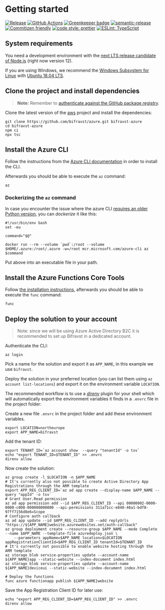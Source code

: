 # Getting started

[![Release](https://img.shields.io/github/v/release/bifravst/azure.svg)](https://github.com/bifravst/azure/releases)
[![GitHub Actions](https://github.com/bifravst/azure/workflows/Test%20and%20Release/badge.svg)](https://github.com/bifravst/azure/actions)
[![Greenkeeper badge](https://badges.greenkeeper.io/bifravst/azure.svg)](https://greenkeeper.io/)
[![semantic-release](https://img.shields.io/badge/%20%20%F0%9F%93%A6%F0%9F%9A%80-semantic--release-e10079.svg)](https://github.com/semantic-release/semantic-release)
[![Commitizen friendly](https://img.shields.io/badge/commitizen-friendly-brightgreen.svg)](http://commitizen.github.io/cz-cli/)
[![code style: prettier](https://img.shields.io/badge/code_style-prettier-ff69b4.svg)](https://github.com/prettier/prettier/)
[![ESLint: TypeScript](https://img.shields.io/badge/ESLint-TypeScript-blue.svg)](https://github.com/typescript-eslint/typescript-eslint)

## System requirements

You need a development environment with the
[next LTS release candidate of Node.js](https://nodejs.org/en/about/releases/)
(right now version 12).

If you are using Windows, we recommend the
[Windows Subsystem for Linux](https://docs.microsoft.com/en-us/windows/wsl/install-win10)
with
[Ubuntu 18.04 LTS](https://www.microsoft.com/nb-no/p/ubuntu-1804-lts/9n9tngvndl3q?rtc=1).

## Clone the project and install dependencies

> **Note:** Remember to
> [authenticate against the GitHub package registry](../guides/GitHubRegistry.md).

Clone the latest version of the [aws](https://github.com/bifravst/azure) project
and install the dependencies:

    git clone https://github.com/bifravst/azure.git bifravst-azure
    cd bifravst-azure
    npm ci
    npx tsc

## Install the Azure CLI

Follow the instructions from the
[Azure CLI documentation](https://docs.microsoft.com/en-us/cli/azure/install-azure-cli?view=azure-cli-latest)
in order to install the CLI.

Afterwards you should be able to execute the `az` command:

    az

### Dockerizing the `az` command

In case you encounter the issue where the azure CLI
[requires an older Python version](https://github.com/Azure/azure-cli/issues/11239),
you can _dockerize_ it like this:

    #!/usr/bin/env bash
    set -eu

    command="$@"

    docker run --rm --volume `pwd`:/root --volume $HOME/.azure:/root/.azure -w=/root mcr.microsoft.com/azure-cli az $command

Put above into an executable file in your path.

## Install the Azure Functions Core Tools

Follow
[the installation instructions](https://github.com/Azure/azure-functions-core-tools#installing),
afterwards you should be able to execute the `func` command:

    func

## Deploy the solution to your account

> Note: since we will be using Azure Active Directory B2C it is recommended to
> set up Bifravst in a dedicated account.

Authenticate the CLI:

    az login

Pick a name for the solution and export it as `APP_NAME`, in this example we use
`bifravst`.

Deploy the solution in your preferred location (you can list them using
`az account list-locations`) and export it on the environment variable
`LOCATION`.

The recommended workflow is to use a [_direnv_](https://direnv.net/) plugin for
your shell which will automatically export the environment variables it finds in
a `.envrc` file in the project folder:

Create a new file `.envrc` in the project folder and add these environment
variables.

    export LOCATION=northeurope
    export APP_NAME=bifravst

Add the tenant ID:

    export TENANT_ID=`az account show  --query "tenantId" -o tsv`
    echo "export TENANT_ID=$TENANT_ID" >> .envrc
    direnv allow

Now create the solution:

    az group create -l $LOCATION -n $APP_NAME
    # It's currently also not possible to create Active Directory App Registrations through the ARM template
    export APP_REG_CLIENT_ID=`az ad app create --display-name $APP_NAME --query "appId" -o tsv`
    # Grant User.Read permission
    az ad app permission add --id $APP_REG_CLIENT_ID --api 00000002-0000-0000-c000-000000000000 --api-permissions 311a71cc-e848-46a1-bdf8-97ff7156d8e6=Scope
    # Configure auth callback
    az ad app update --id $APP_REG_CLIENT_ID --add replyUrls "https://${APP_NAME}website.azurewebsites.net/auth-callback"
    az group deployment create --resource-group $APP_NAME --mode Complete --name $APP_NAME --template-file azuredeploy.json \
        --parameters appName=$APP_NAME location=$LOCATION appRegistrationClientId=$APP_REG_CLIENT_ID tenantId=$TENANT_ID
    # It's currently not possible to enable website hosting through the ARM template
    az storage blob service-properties update --account-name ${APP_NAME}app --static-website --index-document index.html
    az storage blob service-properties update --account-name ${APP_NAME}deviceui --static-website --index-document index.html

    # Deploy the functions
    func azure functionapp publish ${APP_NAME}website

Save the App Registration Client ID for later use:

    echo "export APP_REG_CLIENT_ID=$APP_REG_CLIENT_ID" >> .envrc
    direnv allow
